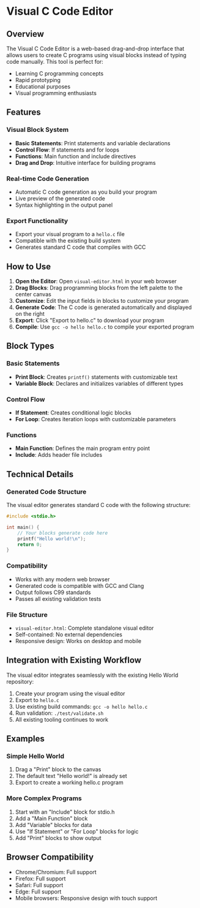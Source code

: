 # Visual C Code Editor

## Overview

The Visual C Code Editor is a web-based drag-and-drop interface that allows users to create C programs using visual blocks instead of typing code manually. This tool is perfect for:

- Learning C programming concepts
- Rapid prototyping
- Educational purposes
- Visual programming enthusiasts

## Features

### Visual Block System
- **Basic Statements**: Print statements and variable declarations
- **Control Flow**: If statements and for loops
- **Functions**: Main function and include directives
- **Drag and Drop**: Intuitive interface for building programs

### Real-time Code Generation
- Automatic C code generation as you build your program
- Live preview of the generated code
- Syntax highlighting in the output panel

### Export Functionality
- Export your visual program to a `hello.c` file
- Compatible with the existing build system
- Generates standard C code that compiles with GCC

## How to Use

1. **Open the Editor**: Open `visual-editor.html` in your web browser
2. **Drag Blocks**: Drag programming blocks from the left palette to the center canvas
3. **Customize**: Edit the input fields in blocks to customize your program
4. **Generate Code**: The C code is generated automatically and displayed on the right
5. **Export**: Click "Export to hello.c" to download your program
6. **Compile**: Use `gcc -o hello hello.c` to compile your exported program

## Block Types

### Basic Statements
- **Print Block**: Creates `printf()` statements with customizable text
- **Variable Block**: Declares and initializes variables of different types

### Control Flow
- **If Statement**: Creates conditional logic blocks
- **For Loop**: Creates iteration loops with customizable parameters

### Functions
- **Main Function**: Defines the main program entry point
- **Include**: Adds header file includes

## Technical Details

### Generated Code Structure
The visual editor generates standard C code with the following structure:
```c
#include <stdio.h>

int main() {
    // Your blocks generate code here
    printf("Hello world!\n");
    return 0;
}
```

### Compatibility
- Works with any modern web browser
- Generated code is compatible with GCC and Clang
- Output follows C99 standards
- Passes all existing validation tests

### File Structure
- `visual-editor.html`: Complete standalone visual editor
- Self-contained: No external dependencies
- Responsive design: Works on desktop and mobile

## Integration with Existing Workflow

The visual editor integrates seamlessly with the existing Hello World repository:

1. Create your program using the visual editor
2. Export to `hello.c`
3. Use existing build commands: `gcc -o hello hello.c`
4. Run validation: `./test/validate.sh`
5. All existing tooling continues to work

## Examples

### Simple Hello World
1. Drag a "Print" block to the canvas
2. The default text "Hello world!" is already set
3. Export to create a working hello.c program

### More Complex Programs
1. Start with an "Include" block for stdio.h
2. Add a "Main Function" block
3. Add "Variable" blocks for data
4. Use "If Statement" or "For Loop" blocks for logic
5. Add "Print" blocks to show output

## Browser Compatibility

- Chrome/Chromium: Full support
- Firefox: Full support  
- Safari: Full support
- Edge: Full support
- Mobile browsers: Responsive design with touch support